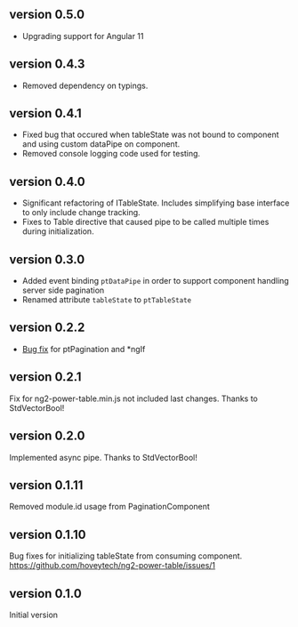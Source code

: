 ## version 0.5.0

- Upgrading support for Angular 11

## version 0.4.3

- Removed dependency on typings.

## version 0.4.1

- Fixed bug that occured when tableState was not bound to component and using custom dataPipe on component.
- Removed console logging code used for testing.

## version 0.4.0

- Significant refactoring of ITableState. Includes simplifying base interface to only include change tracking.
- Fixes to Table directive that caused pipe to be called multiple times during initialization.

## version 0.3.0

- Added event binding `ptDataPipe` in order to support component handling server side pagination
- Renamed attribute `tableState` to `ptTableState`

## version 0.2.2

- [Bug fix](https://github.com/hoveytech/ng2-power-table/issues/4) for ptPagination and *ngIf

## version 0.2.1

Fix for ng2-power-table.min.js not included last changes.
Thanks to StdVectorBool!

## version 0.2.0

Implemented async pipe.
Thanks to StdVectorBool!

## version 0.1.11

Removed module.id usage from PaginationComponent

## version 0.1.10

Bug fixes for initializing tableState from consuming component.
https://github.com/hoveytech/ng2-power-table/issues/1

## version 0.1.0

Initial version

